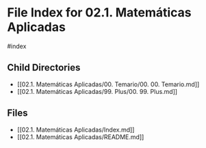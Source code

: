 # File Index for 02.1. Matemáticas Aplicadas
#index

## Child Directories

- [[02.1. Matemáticas Aplicadas/00. Temario/00. 00. Temario.md]]
- [[02.1. Matemáticas Aplicadas/99. Plus/00. 99. Plus.md]]

## Files

- [[02.1. Matemáticas Aplicadas/Index.md]]
- [[02.1. Matemáticas Aplicadas/README.md]]

